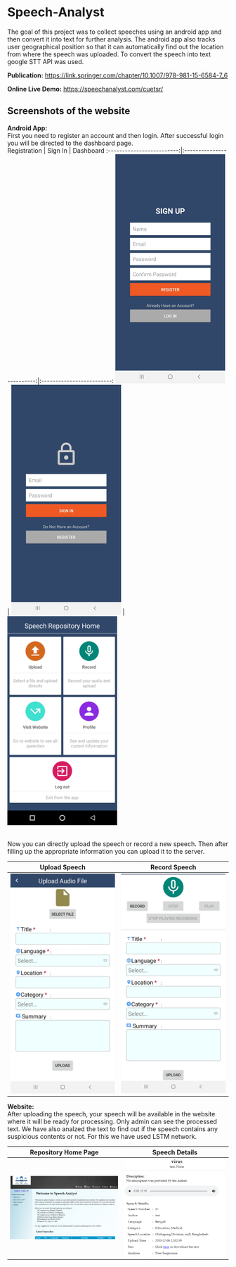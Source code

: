 # Speech-Analyst
The goal of this project was to collect speeches using an android app and then convert it into text for further analysis. The android app also 
tracks user geographical position so that it can automatically find out the location from where the speech was uploaded. To convert the speech into text
google STT API was used.

**Publication:** https://link.springer.com/chapter/10.1007/978-981-15-6584-7_6

**Online Live Demo:** https://speechanalyst.com/cuetsr/


## Screenshots of the website
**Android App:**
<br>
First you need to register an account and then login. After successful login you will be directed to the dashboard page.
<br>
Registration             |  Sign In         | Dashboard 
:-------------------------:|:-------------------------:|:-------------------------:
<img src="https://github.com/bi11a1/Speech-Analyst/blob/main/Demo/Android/registration.jpg" width="250">  |  <img src="https://github.com/bi11a1/Speech-Analyst/blob/main/Demo/Android/sign_in.jpg" width="250">  |  <img src="https://github.com/bi11a1/Speech-Analyst/blob/main/Demo/Android/home_page.jpg" width="250">

<br>
Now you can directly upload the speech or record a new speech. Then after filling up the appropriate information you can upload it to the server.
<br>

Upload Speech             |  Record Speech        
:-------------------------:|:-------------------------:
<img src="https://github.com/bi11a1/Speech-Analyst/blob/main/Demo/Android/upload_file.jpg" width="250">  |  <img src="https://github.com/bi11a1/Speech-Analyst/blob/main/Demo/Android/record_upload.jpg" width="250">

**Website:**
<br>After uploading the speech, your speech will be available in the website where it will be ready for processing. Only admin can see the processed text. We have also analzed the text to find out if the speech contains any suspicious contents or not. For this we have used LSTM network.<br>

Repository Home Page           |  Speech Details        
:-------------------------:|:-------------------------:
<img src="https://github.com/bi11a1/Speech-Analyst/blob/main/Demo/Website/home_rep.PNG" width="550">  |  <img src="https://github.com/bi11a1/Speech-Analyst/blob/main/Demo/Website/show_speech_admin.PNG" width="550">
